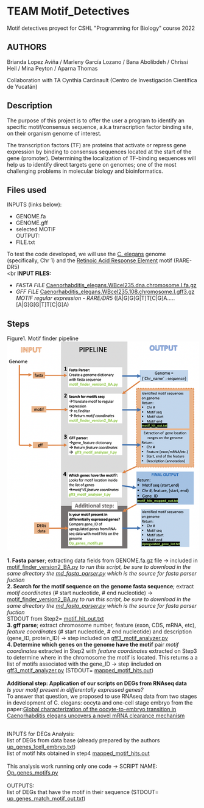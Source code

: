 # TEAM Motif_Detectives
Motif detectives proyect for CSHL "Programming for Biology" course 2022

## AUTHORS

Brianda Lopez Aviña / Marleny García Lozano / Bana Abolibdeh / Chrissi Heil / Mina Peyton / Aparna Thomas

Collaboration with TA Cynthia Cardinault (Centro de Investigación Científica de Yucatán)

## Description
The purpose of this project is to offer the user a program to identify an specific motif/consensus sequence, a.k.a transcription factor binding site, on their organism genome of interest. 

The transcription factors (TF) are proteins that activate or repress gene expression by binding to consensus sequences located at the start of the gene (promoter). Determining the localization of TF-binding sequences will help us to identify direct targets gene on genomes; one of the most challenging problems in molecular biology and bioinformatics. 

## Files used 

INPUTS (links below): <br>
- GENOME.fa <br>
- GENOME.gff <br> 
- selected MOTIF <br>
OUTPUT: <br>
- FILE.txt 

To test the code developed, we will use the [C. elegans](https://www.google.com/url?sa=t&rct=j&q=&esrc=s&source=web&cd=&cad=rja&uact=8&ved=2ahUKEwicv-qEpPf6AhVTk4kEHQfPAX0QFnoECBQQAQ&url=https%3A%2F%2Fen.wikipedia.org%2Fwiki%2FCaenorhabditis_elegans&usg=AOvVaw0_aL9Y_xW2S39CMMZfjS5c) genome (specifically, Chr 1) and the [Retinoic Acid Response Element](https://www.researchgate.net/figure/Alignments-of-known-DR5-RARE-motifs-in-the-promoters-of-the-Cyp26A1-RAR2-RAR2-RAR2_fig1_232304935) motif (RARE-DR5)<br>
<br
**INPUT FILES:**
<br>
- *FASTA FILE* [Caenorhabditis_elegans.WBcel235.dna.chromosome.I.fa.gz](https://nam04.safelinks.protection.outlook.com/?url=https%3A%2F%2Fftp.ensembl.org%2Fpub%2Frelease-108%2Ffasta%2Fcaenorhabditis_elegans%2Fdna%2FCaenorhabditis_elegans.WBcel235.dna.chromosome.I.fa.gz&amp;data=05%7C01%7Cbrianda.lavina%40uky.edu%7C2e3e746bc07c4ff37e6208dab3d1e55b%7C2b30530b69b64457b818481cb53d42ae%7C0%7C0%7C638020012360908962%7CUnknown%7CTWFpbGZsb3d8eyJWIjoiMC4wLjAwMDAiLCJQIjoiV2luMzIiLCJBTiI6Ik1haWwiLCJXVCI6Mn0%3D%7C3000%7C%7C%7C&amp;sdata=8B6wS2qgy9x63e%2FgpBYHPQLxKGsh49EiRrJjqm6VXt4%3D&amp;reserved=0) <br>
- *GFF FILE* [Caenorhabditis_elegans.WBcel235.108.chromosome.I.gff3.gz](https://nam04.safelinks.protection.outlook.com/?url=https%3A%2F%2Fftp.ensembl.org%2Fpub%2Frelease-108%2Fgff3%2Fcaenorhabditis_elegans%2FCaenorhabditis_elegans.WBcel235.108.chromosome.I.gff3.gz&amp;data=05%7C01%7Cbrianda.lavina%40uky.edu%7C2e3e746bc07c4ff37e6208dab3d1e55b%7C2b30530b69b64457b818481cb53d42ae%7C0%7C0%7C638020012360908962%7CUnknown%7CTWFpbGZsb3d8eyJWIjoiMC4wLjAwMDAiLCJQIjoiV2luMzIiLCJBTiI6Ik1haWwiLCJXVCI6Mn0%3D%7C3000%7C%7C%7C&amp;sdata=IjQ8oMkJUT6dmwoNK1aUt2NxxDGhMTtEjOVkxfc7Va0%3D&amp;reserved=0)<br>
*MOTIF regular expression - RARE/DR5* ([A|G]G[G|T]T[C|G]A.....[A|G]G[G|T]T[C|G]A)

## Steps

Figure1. Motif finder pipeline
![MOTIF FINDER PROGRAM](https://github.com/Bla880/Motif_Detectives/blob/main/Fig1.MotifPipeline.png)

**1. Fasta parser**; extracting data fields from GENOME.fa.gz file ->  included in [motif_finder_version2_BA.py](https://github.com/cyntsc/Motif_Detectives/blob/main/motif_finder_version2_BA.py) *to run this script, be sure to download in the same directory the [md_fasta_parser.py](https://github.com/cyntsc/Motif_Detectives/blob/main/md_fasta_parser.py) which is the source for fasta parser fuction* <br>
**2. Search for the motif sequence on the genome fasta sequence**; extract *motif coordinates* (# start nucleotide, # end nucleotide) -> [motif_finder_version2_BA.py](https://github.com/cyntsc/Motif_Detectives/blob/main/motif_finder_version2_BA.py) *to run this script, be sure to download in the same directory the [md_fasta_parser.py](https://github.com/cyntsc/Motif_Detectives/blob/main/md_fasta_parser.py) which is the source for fasta parser fuction* <br>
STDOUT from Step2= [motif_hit_out.txt](https://github.com/cyntsc/Motif_Detectives/blob/main/motif_hit_out.txt)<br>
**3. gff parse**; extract chromosome number, feature (exon, CDS, mRNA, etc), *feature coordinates* (# start nucleotide, # end nucleotide) and description (gene_ID, protein_ID) -> step included on [gff3_motif_analyzer.py](https://github.com/cyntsc/Motif_Detectives/blob/main/gff3_motif_analyzer.py) <br>
**4. Determine which genes on the genome have the motif** pair *motif coordinates* extracted in Step2 with *feature coordinates* extracted on Step3 to determine where in the chromosome the motif is located. This returns a a list of motifs associated with the gene_ID -> step iincluded on [gff3_motif_analyzer.py](https://github.com/cyntsc/Motif_Detectives/blob/main/gff3_motif_analyzer.py) (STDOUT= [mapped_motif_hits.out](https://github.com/cyntsc/Motif_Detectives/blob/main/mapped_motif_hits.out))<br>
<br>
**Additional step: Application of our scripts on DEGs from RNAseq data** <br>
*Is your motif present in differentally expressed genes?*<br>
To answer that question, we proposed to use RNAseq data from two stages in development of C. elegans: oocyta and one-cell stage embryo from the paper:[Global characterization of the oocyte-to-embryo transition in Caenorhabditis elegans uncovers a novel mRNA clearance mechanism](https://www.embopress.org/doi/full/10.15252/embj.201488769)<br>
<br>

INPUTS for DEGs Analysis: <br>
list of DEGs from data base (already prepared by the authors [up_genes_1cell_embryo.txt](https://github.com/cyntsc/Motif_Detectives/blob/main/up_genes_1cell_embryo.txt)) <br>
list of motif hits obtained in step4 [mapped_motif_hits.out](https://github.com/cyntsc/Motif_Detectives/blob/main/mapped_motif_hits.out) <br>
<br>
This analysis work running only one code -> SCRIPT NAME: [Op_genes_motifs.py](https://github.com/cyntsc/Motif_Detectives/blob/main/op_genes_motifs.py)<br>
<br>
OUTPUTS: <br>
list of DEGs that have the motif in their sequence (STDOUT= [up_genes_match_motif_out.txt](https://github.com/cyntsc/Motif_Detectives/blob/main/up_genes_match_motif_out.txt))
